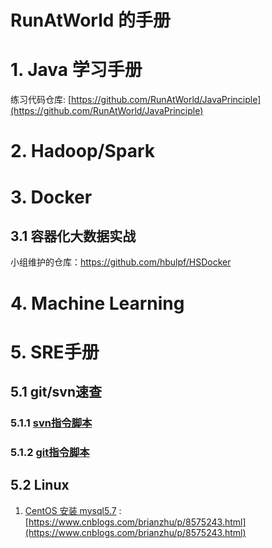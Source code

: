 # RunAtWorld 的手册

# 1. Java 学习手册
练习代码仓库: [https://github.com/RunAtWorld/JavaPrinciple](https://github.com/RunAtWorld/JavaPrinciple)
# 2. Hadoop/Spark 
# 3. Docker
## 3.1 容器化大数据实战
小组维护的仓库：https://github.com/hbulpf/HSDocker
# 4. Machine Learning
# 5. SRE手册
## 5.1 git/svn速查
### 5.1.1 [svn指令脚本](./svncmd.txt)
### 5.1.2 [git指令脚本](./gitcmd.md)
## 5.2 Linux
1.  [CentOS 安装 mysql5.7](https://www.cnblogs.com/brianzhu/p/8575243.html) : [https://www.cnblogs.com/brianzhu/p/8575243.html](https://www.cnblogs.com/brianzhu/p/8575243.html)


